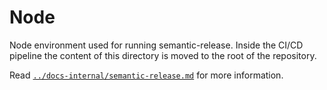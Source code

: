 # Node

Node environment used for running semantic-release. Inside the CI/CD pipeline
the content of this directory is moved to the root of the repository.

Read
[`../docs-internal/semantic-release.md`](../docs-internal/semantic-release.md)
for more information.

